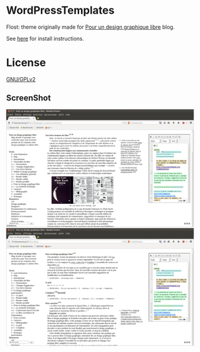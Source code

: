 WordPressTemplates
==================

Flost: theme originally made for [Pour un design graphique libre](http://etienneozeray.fr/libre-blog) blog.

See [here](http://codex.wordpress.org/Using_Themes#Adding_New_Themes) for install instructions.

# License

[GNU/GPLv2](https://github.com/EtienneOz/WordPressTemplates/blob/master/LICENSE)

## ScreenShot

![screenshot](https://github.com/EtienneOz/WordPressTemplates/blob/master/FLOST/screenshot.png)
![screenshot2](https://github.com/EtienneOz/WordPressTemplates/blob/master/FLOST/screenshot2.png)
